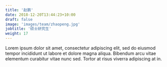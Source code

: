 ```yaml
---
title: '赵鹏'
date: 2018-12-20T13:44:23+10:00
draft: false
image: 'images/team/zhaopeng.jpg'
jobtitle: '硕士研究生'
weight: 17
---
```


Lorem ipsum dolor sit amet, consectetur adipiscing elit, sed do eiusmod tempor incididunt ut labore et dolore magna aliqua. Bibendum arcu vitae elementum curabitur vitae nunc sed. Tortor at risus viverra adipiscing at in.
